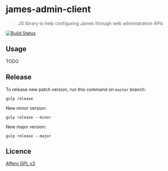 # james-admin-client

> JS library to help configuring James through web administration APIs

[![Build Status](https://travis-ci.org/heroandtn3/james-admin-client.svg?branch=master)](https://travis-ci.org/heroandtn3/james-admin-client)

## Usage

TODO

## Release

To release new patch version, run this command on `master` branch:

`gulp release`

New minor version:

`gulp release --minor`

New major version:

`gulp release --major`

## Licence

[Affero GPL v3](http://www.gnu.org/licenses/agpl-3.0.html)

